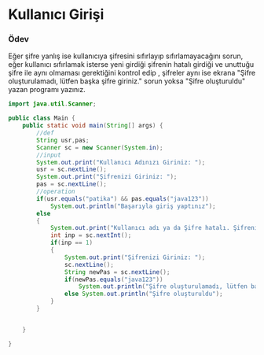 # Kullanıcı Girişi

### Ödev
Eğer şifre yanlış ise kullanıcıya şifresini sıfırlayıp sıfırlamayacağını sorun, eğer kullanıcı sıfırlamak isterse yeni girdiği şifrenin hatalı girdiği ve unuttuğu şifre ile aynı olmaması gerektiğini kontrol edip , şifreler aynı ise ekrana "Şifre oluşturulamadı, lütfen başka şifre giriniz." sorun yoksa "Şifre oluşturuldu" yazan programı yazınız.
```java
import java.util.Scanner;

public class Main {
    public static void main(String[] args) {
        //def
        String usr,pas;
        Scanner sc = new Scanner(System.in);
        //input
        System.out.print("Kullanıcı Adınızı Giriniz: ");
        usr = sc.nextLine();
        System.out.print("Şifrenizi Giriniz: ");
        pas = sc.nextLine();
        //operation
        if(usr.equals("patika") && pas.equals("java123"))
            System.out.println("Başarıyla giriş yaptınız");
        else
        {
            System.out.print("Kullanıcı adı ya da Şifre hatalı. Şifrenizi değiştirmek ister misiniz? 1-> evet 2-> hayır: ");
            int inp = sc.nextInt();
            if(inp == 1)
            {
                System.out.print("Şifrenizi Giriniz: ");
                sc.nextLine();
                String newPas = sc.nextLine();
                if(newPas.equals("java123"))
                    System.out.println("Şifre oluşturulamadı, lütfen başka şifre giriniz.");
                else System.out.println("Şifre oluşturuldu");
            }
        }


    }

}
```
